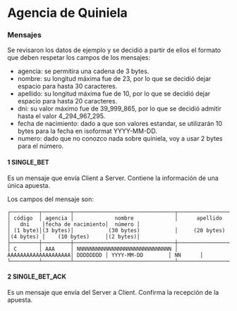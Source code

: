 # Agencia de Quiniela

### Mensajes

Se revisaron los datos de ejemplo y se decidió a partir de ellos el formato que deben respetar los campos de los mensajes:
 - agencia: se permitira una cadena de 3 bytes.
 - nombre: su longitud máxima fue de 23, por lo que se decidió dejar espacio para hasta 30 caracteres.
 - apellido: su longitud máxima fue de 10, por lo que se decidió dejar espacio para hasta 20 caracteres.
 - dni: su valor máximo fue de 39_999_865, por lo que se decidió admitir hasta el valor 4_294_967_295.
 - fecha de nacimiento: dado a que son valores estandar, se utilizarán 10 bytes para la fecha en isoformat YYYY-MM-DD.
 - numero: dado que no conozco nada sobre quiniela, voy a usar 2 bytes para el número. 


#### 1 SINGLE_BET

Es un mensaje que envía Client a Server. Contiene la información de una única apuesta.

Los campos del mensaje son:

```
┌─────────┬─────────┬────────────────────────────────┬─────────────────────┬──────────┬───────────────────┬─────────┐
│ código  │ agencia │             nombre             │      apellido       │   dni    │fecha de nacimiento│  número │
│ (1 byte)│(3 bytes)│           (30 bytes)           │     (20 bytes)      │(4 bytes) │    (10 bytes)     │(2 bytes)│
├─────────┼─────────┼────────────────────────────────┼─────────────────────┼──────────┼───────────────────┼─────────┤
│ C       │ AAA     │ NNNNNNNNNNNNNNNNNNNNNNNNNNNNNN │ AAAAAAAAAAAAAAAAAAAA│ DDDDDDDD │ YYYY-MM-DD        │ NN      │
└─────────┴─────────┴────────────────────────────────┴─────────────────────┴──────────┴───────────────────┴─────────┘
```


#### 2 SINGLE_BET_ACK

Es un mensaje que envía del Server a Client. Confirma la recepción de la apuesta.
